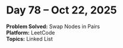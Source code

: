 # Day 78 – Oct 22, 2025

**Problem Solved:** Swap Nodes in Pairs          
**Platform:** LeetCode                       
**Topics:** Linked List